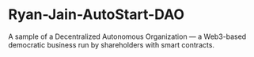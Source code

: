 # Ryan-Jain-AutoStart-DAO
A sample of a Decentralized Autonomous Organization — a Web3-based democratic business run by shareholders with smart contracts.
